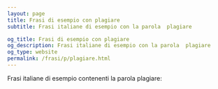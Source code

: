 ```yaml
---
layout: page
title: Frasi di esempio con plagiare 
subtitle: Frasi italiane di esempio con la parola  plagiare

og_title: Frasi di esempio con plagiare 
og_description: Frasi italiane di esempio con la parola  plagiare
og_type: website
permalink: /frasi/p/plagiare.html
---
```


Frasi italiane di esempio contenenti la parola plagiare:


